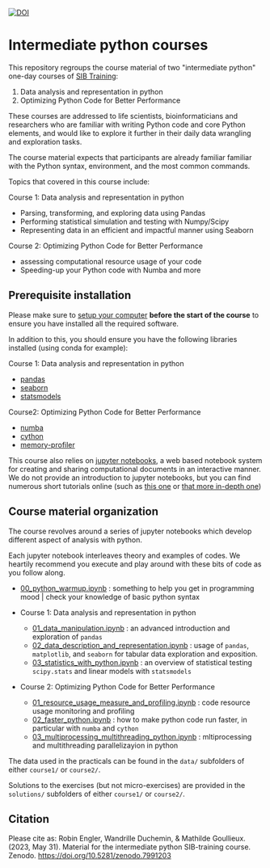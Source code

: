 
[![DOI](https://zenodo.org/badge/DOI/10.5281/zenodo.7991203.svg)](https://doi.org/10.5281/zenodo.7991203)



# Intermediate python courses

This repository regroups the course material of two "intermediate python" one-day courses of [SIB Training](https://www.sib.swiss/training/upcoming-training-courses):
 1. Data analysis and representation in python
 2. Optimizing Python Code for Better Performance


These courses are addressed to life scientists, bioinformaticians and researchers who are familiar with writing Python code and core Python elements, and would like to explore it further in their daily data wrangling and exploration tasks.


The course material expects that participants are already familiar familiar with the Python syntax, environment, and the most common commands.

Topics that covered in this course include:

Course 1: Data analysis and representation in python
 * Parsing, transforming, and exploring data using Pandas
 * Performing statistical simulation and testing with Numpy/Scipy
 * Representing data in an efficient and impactful manner using Seaborn

Course 2: Optimizing Python Code for Better Performance
 * assessing computational resource usage of your code
 * Speeding-up your Python code with Numba and more


## Prerequisite installation

Please make sure to [setup your computer](https://github.com/sib-swiss/first-steps-with-python-training/blob/master/setting_up_your_environment.md)
**before the start of the course** to ensure you have installed all the required software.

In addition to this, you should ensure you have the following libraries installed (using conda for example):

Course 1: Data analysis and representation in python
* [pandas](https://pandas.pydata.org/)
* [seaborn](https://seaborn.pydata.org/)
* [statsmodels](https://www.statsmodels.org/stable/index.html)

Course2: Optimizing Python Code for Better Performance
* [numba](https://numba.pydata.org/)
* [cython](https://pypi.org/project/Cython/)
* [memory-profiler](https://pypi.org/project/memory-profiler/)

This course also relies on [jupyter notebooks](https://www.jupyter.org/), a web based notebook system for creating and sharing computational documents in an interactive manner.
We do not provide an introduction to jupyter notebooks, but you can find numerous short tutorials online (such as [this one](https://github.com/sib-swiss/first-steps-with-python-training/blob/master/notebooks/00_jupyter_setup.ipynb) or [that more in-depth  one](https://mybinder.org/v2/gh/ipython/ipython-in-depth/HEAD?urlpath=tree/binder/Index.ipynb))


## Course material organization

The course revolves around a series of jupyter notebooks which develop different aspect of analysis with python.

Each jupyter notebook interleaves theory and examples of codes. We heartily recommend you execute and play around with these bits of code as you follow along.

 * [00_python_warmup.ipynb](00_python_warmup.ipynb) : something to help you get in programming mood | check your knowledge of basic python syntax

 * Course 1: Data analysis and representation in python
     * [01_data_manipulation.ipynb](course1/01_data_manipulation.ipynb) : an advanced introduction and exploration of `pandas`
     * [02_data_description_and_representation.ipynb](course1/02_data_description_and_representation.ipynb) : usage of `pandas`, `matplotlib`, and `seaborn` for tabular data exploration and exposition.
     * [03_statistics_with_python.ipynb](course1/03_statistics_with_python.ipynb) : an overview of statistical testing `scipy.stats` and linear models with `statsmodels`
 * Course 2: Optimizing Python Code for Better Performance
     * [01_resource_usage_measure_and_profiling.ipynb](course2/01_resource_usage_measure_and_profiling.ipynb) : code resource usage monitoring and profiling
     * [02_faster_python.ipynb](course2/02_faster_python.ipynb) : how to make python code run faster, in particular with `numba` and `cython`
     * [03_multiprocessing_multithreading_python.ipynb](course2/03_multiprocessing_multithreading_python.ipynb) : mltiprocessing and multithreading parallelizayion in python


The data used in the practicals can be found in the `data/` subfolders of either `course1/` or `course2/`.

Solutions to the exercises (but not micro-exercises) are provided in the `solutions/` subfolders of either `course1/` or `course2/`.


## Citation

Please cite as:
Robin Engler, Wandrille Duchemin, & Mathilde Goullieux. (2023, May 31). Material for the intermediate python SIB-training course. Zenodo. https://doi.org/10.5281/zenodo.7991203
